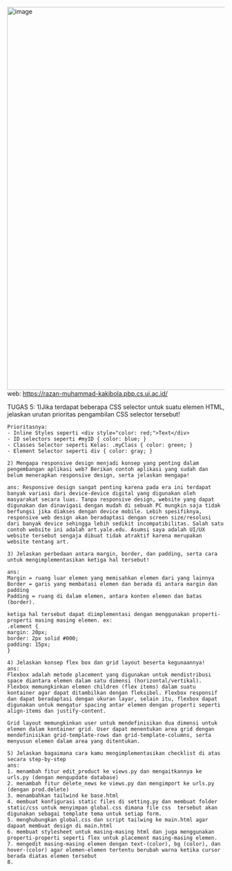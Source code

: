 <img width="1070" height="887" alt="image" src="https://github.com/user-attachments/assets/ce126fb8-5b86-4ec0-adbd-0434d22e6f78" />web: https://razan-muhammad-kakibola.pbp.cs.ui.ac.id/

<!-- TUGAS 1:

    1. Jelaskan bagaimana cara kamu mengimplementasikan checklist di atas secara step-by-step 
        1) Membuat repositori github bernama "kakibola" di lokal dan server github

        2) via Terminal, menjalankan 'python -m venv env' di folder tsb. agar project tsb memiliki instalasi python dan package lain yang terpisah/terisolasi (agar tidak memiliki konflik di satu project dengan project lain)

        3) menjalankan 'env\Scripts\activate' untuk mengaktivkan env

        4) menginstall dependencies sepert {django, gunicorn, whitenoise, psycopg2-binary, requests, urllib3, python-dotenv} dalam requirements.txt dan menjalankan pip install-r requirements.txt

        5) membuat Django Project dengan menjalankan 'django-admin startproject kaki_bola .' di terminal

        6) menambah 'PRODUCTION=False' di .env file. Line tersebut ditambahkan ketika melakukan testing/development agar dapat mendebug lebih mudah.

        7) membuat file .env.prod dengan isi:
        DB_NAME=<nama database>
        DB_HOST=<host database>
        DB_PORT=<port database>
        DB_USER=<username database>
        DB_PASSWORD=<password database>
        SCHEMA=tugas_individu
        PRODUCTION=True

        data diambil dari email yang dikirim di email UI. file ini digunakan untuk prod deployment di server

        8) di settings.py, menambahkan:
        `import os
        from dotenv import load_dotenv
        load_dotenv()`
        agar environment variables dapat diload 

        9) di file yang sama, menambahkan '["localhost", "127.0.0.1"]' di ALLOWED_HOSTS agar dapat mengakses aplikasi web melalui lokal host

        10) menambah:
        
        'if PRODUCTION:
            # Production: gunakan PostgreSQL dengan kredensial dari environment variables
            DATABASES = {
                'default': {
                    'ENGINE': 'django.db.backends.postgresql',
                    'NAME': os.getenv('DB_NAME'),
                    'USER': os.getenv('DB_USER'),
                    'PASSWORD': os.getenv('DB_PASSWORD'),
                    'HOST': os.getenv('DB_HOST'),
                    'PORT': os.getenv('DB_PORT'),
                    'OPTIONS': {
                        'options': f"-c search_path={os.getenv('SCHEMA', 'public')}"
                    }
                }
            }
        else:
            # Development: gunakan SQLite
            DATABASES = {
                'default': {
                    'ENGINE': 'django.db.backends.sqlite3',
                    'NAME': BASE_DIR / 'db.sqlite3',
                }
            }' di settings.py pada bagian DATABASES

        11) membuat migrasi dengan python makemigrations dan migrate

        12) membuat project baru di Pacil Web Service bernama kakibola dan mendeploy local project ke PWS melalui git remote add pws, git branch -M master (utk membuat branch origin) dan git push pws master agar perubahan lokal dapat dideploy.

        13) pada Tab environs, menambahkan text dari file .env.prod dari local project. 

        14) menambah url deployment PWS ke ALLOWED_HOSTS di settings.py local agar project tsb dapat diakses oleh PWS.

        15) Balik ke project local, membuat aplikasi dengan naman 'main' dengan menjalankan 'python manage.py startapp main' di Terminal

        16) mendaftarkan 'main' di INSTALLED_APPS pada settings.py

        17) membuat File .html baru di folder 'templates' dan menambahkan beberapa header yang dikaitkan dengan variable pada views.py (on that later)

        18) menambah atribut yang sesuai dengan deskripsi tugas di models.py (name, price, desc, thumbnail, category, is_featured) dengan datatype yang sesuai.

        19) mengulang tahapan migrasi dengan python makemigrations dan migrate.

        20) di views.py, menambah line 'from django.shortcuts import render' agar template html dapat di-render.

        21) membuat fungsi dengan parameter 'request' yang menerima permintaan http dan mengembalikan variabel-variabel yang sesuai di dalam dictionary yang tertera agar dapat digunakan oleh file html.

        22) [Routing] membuat file urls.py di folder 'main' sebagai konfigurasi routing aplikasi

        23) mengisi file tsb dengan:
        'from django.urls import path       (mendefinisikan pola url)
        from main.views import show_main    (memanggil fungsi dari step 21 saat url cocok)

        app_name = 'main'

        urlpatterns = [
            path('', show_main, name='show_main'),
        ]'

        24) di urls.py pada folder 'kaki_bola', menambah ', include' pada line 'from django.urls import path' 

        25) menambah 'path('', include('main.urls')),' ke dalam urlpatterns = [] untuk mengimport pola rute URL dari aplikasi main

        26) melakukan git push pws master untuk mengupdate versi deployment project ini

    2. Buatlah bagan yang berisi request client ke web aplikasi berbasis Django beserta responnya dan jelaskan pada bagan tersebut kaitan antara urls.py, views.py, models.py, dan berkas html.
    -> Terdapat file .drawio dan .svg bernama "BaganGambar" di repository ini dengan jawaban pertanyaan ini

    3. Jelaskan peran settings.py dalam proyek Django!
        settings.py berisi semua konfigurasi dari instalasi project Django agar project tsb dapat dijalankan sesuai dengan rencana. Mengatur hal-hal seperti INSTALLED_APPS (list daftar aplikasi yang diaktifkan), ALLOWED_HOSTS (daftar nama domain yang dapat mengakses/melayani project Django tsb), dan TEMPLATES (mengatur dimana Django dapat mencari .html file) 

    4. Bagaimana cara kerja migrasi database di Django?
        migrasi pada Djano bekerja seperti commit-push pada git.
        misalkan models.py telah diubah dan 'python manage.py makemigrations' dijalankan. Maka Django akan membandingkan versi models.py saat ini dengan iterasi sebelumnya. Jika ada, makan Django akan membuat file baru di folder 'migrations' (dalam project ini terdapat di main/migrations). Ketika 'python manage.py migrate' dijalankan, sama saja seperti 'push' pada git. Perubahan tsb. akan diterapkan ke dalam database.

    5. Menurut Anda, dari semua framework yang ada, mengapa framework Django dijadikan permulaan        pembelajaran pengembangan perangkat lunak?
        Utamanya karena berdasarkan Python dan developer tidak perlu berinteraksi dengan SQL secara langsung karena Django memiliki Object-Relational Mapper. Python juga dapat dikatakan lebih "beginner-friendly" daripada bahasa pemrograman lain karena memiliki dynamic typing (salah satu alasannya)

    6. Apakah ada feedback untuk asisten dosen tutorial 1 yang telah kamu kerjakan sebelumnya?
    Tidak ada, karena topik tutorial 1 masih dapat dimengerti dengan mudah dan masih belum terlalu kompleks. Tetapi, asisten dosen pada tutorial 0 sangat membantu ketika troubleshooting masalah (karena saya masih sangat baru terhadap Django) -->

<!-- TUGAS 3:
    1. Jelaskan mengapa kita memerlukan data delivery dalam pengimplementasian sebuah platform?

        Ans: Data Delivery merupakan proses pemindahan data dari satu tempat ke tempat lain. Tanpa data delivery, maka platform berbasis internet atau wireless communication tidak mungkin terjadi karena suatu device (client) perlu mengirim semacam data yang akan diproses oleh suatu server (dan vice versa). Dari segi development, suatu platform memiliki banyak komponen/modul. Data delivery diperlukan agar semua komponen dapat saling menerima/mengirim data yang penting untuk tujuan platform.

    2. Menurutmu, mana yang lebih baik antara XML dan JSON? Mengapa JSON lebih populer dibandingkan XML?

        Ans: Menurut saya JSON lebih baik karena lebih mudah dibaca (less clutter than XML) dan lebih efisien dalam syntax-nya. Ex:
        (JSON) name: "el moment"
        (XML) <field name = "name" type = "CharField">ElMomentos</field> 
        dari format, JSON lebih human readable, apalagi jika terdapat banyak attribut.

    3.  Jelaskan fungsi dari method is_valid() pada form Django dan mengapa kita membutuhkan method tersebut?

        Ans: is_valid() berfungsi sebagai validator data form. method tsb mengecek apakah tipe data sesuai dengan tujuan dan ketentuan khusus (seperti max_char_length), dan menyimpan error ke atribut .errors jika terdapat data yang tidak sesuai. Tanpa method tersebut, data kotor/yang tidak diinginkan dapat masuk ke dalam database platform.

    4. Mengapa kita membutuhkan csrf_token saat membuat form di Django? Apa yang dapat terjadi jika kita tidak menambahkan csrf_token pada form Django? Bagaimana hal tersebut dapat dimanfaatkan oleh penyerang?
W
        Ans: Kita membutuhkan csrf_token untuk mencegah serangan Cross-Site Request Forgery. Jika crsf_token tidak ditambahkan, maka form tidak dapat diproses (403 Forbidden (CSRF Verification Failed)). Penyerang dapat memanfaatkan vulnerability ini dengan membuat kode HTML yang malicious. Jika suatu User masuk ke website ini, sang penyerang dapat membuat korban melakukan aksi tertentu yang menguntungkan penyerang, seperti me-reset akun korban pada suatu website.

    5. Jelaskan bagaimana cara kamu mengimplementasikan checklist di atas secara step-by-step
    
        Ans:

        Prelim: di views.py menambah:
        from main.models import Product
        from main.forms import ProductForm
        from django.http import HttpResponse
        from django.core import serializers

        agar object object tertentu dapat digunakan oleh fungsi-fungsi di views.py.

        1) pada views.py, membuat fungsi show_xml dan show_json dengan parameter 'request'.  dan isi:
        prod_list = Product.objects.all()
        (xml/json)_data = serializers.serialize("(xml/json)", prod_list)
        return HttpResponse((xml/json)_data), content_type="application/(xml/json)")

        2) masih di views.py, membuat fungsi show_xml_by_id dan show_json_by_id dengan parameter 'request' dan 'pk = prod_id' dengan isi:
            try:
            prod_item = Product.objects.filter(pk=prod_id)
            (xml/json)_data = serializers.serialize("(xml/json)", prod_item)
            return HttpResponse((xml/json)_data, content_type="application/xml")
        except Product.DoesNotExist:
            return HttpResponse(status=404) --jika produk tidak ada, akan mengeluarkan error

        3) di main/urls.py pada urlpatterns, menambah:
        path('xml/', show_xml, name='show_xml'),
        path('json/', show_json, name='show_json'),
        path('xml/<str:prod_id>/', show_xml_by_id, name='show_xml_by_id'),
        path('json/<str:prod_id>/', show_json_by_id, name='show_json_by_id')

        agar fungsi-fungsi tersebut terjalan dan ditunjukkan ketika (url/xml/id product) dimasukkan ke address bar

        4) membuat file 'forms.py' di folder 'main'. dan mengimport ModelForm dari django.forms dan juga Product dari main.models. Membuat class bernama ProductForm dengan parameter ModelForm dan fields = ["name", "price", "category","description", "thumbnail", "is_featured"]. Fields ini digunakkan agar user/admin dapat memasukkan input ke dalam masing-masing kategori/field saat add_product.html ditunjukkan.

        5) Memodifikasi file 'main.html' dan menambahkan:
        <a href="{% url 'main:add_product' %}">
            <button>+ Add Product</button> --berfungsi sebagai tombol penambahan produk, ngeredirect ke fungsi/webpage add_product
        </a>

        <p><a href="{% url 'main:show_product' prod.id %}"><button>Details</button></a></p> --berfungsi sebagai tombol yang akan meredirect user ke detail produk

        6) Membuat folder 'templates' di root directory dan 'base.html' di dalamnya. .html file ini akan digunakan sebagai dasar dari exstensi webpage lain (seperti add_product dan show_product)

        7) Membuat file 'show_product.html' dan 'add_product.html' di 'main/templates' dan memodifikasinya agar dapat menampilkan nama, harga, deskripsi, dan thumbnail/gambar. Atau untuk kasus add_product, memodifikasinya agar dapat mengirim input. Kedua html ini mengextend dari file base.html.

        8) Menambah:
        path('add-product/', add_product, name = 'add_product' ),
        path('product/<str:id>/', show_product, name = 'show_product'),
        pada urls.py di urlpatterns agar webpage dapat meredirect ke kedua .html tersebut

        EXTRA NOTES:
        menambah CSRF Trusted Origins dengan url pws pada settings.py 
    
    6. Apakah ada feedback untuk asdos di tutorial 2 yang sudah kalian kerjakan?
        Ans: Tidak pada saat ini, asdos saya (Kak marco) sangat membantu ketika saya mengalami kesulitan (yg sepertinya berdasarkan masalah dari sisi schema di PWS) dan saya hanya mengharap bahwa work ethic tim asdos tetap terjaga

POSTMAN IMAGES:<img width="1056" height="954" alt="image" src="https://github.com/user-attachments/assets/c59bde6a-ec28-44d7-b7ea-cc00f7400721" />
<img width="1065" height="990" alt="image" src="https://github.com/user-attachments/assets/f56bc864-cfd6-45d4-9aad-0919b7f92b29" />
<img width="1033" height="646" alt="image" src="https://github.com/user-attachments/assets/5d527832-fad9-47b1-b001-1239ae7df0e1" />
<img width="1017" height="871" alt="image" src="https://github.com/user-attachments/assets/6ceaaed0-8d30-4395-93a2-0fd33a55f24b" />
 -->

<!-- 
TUGAS 4:
    1) Apa itu Django AuthenticationForm? Jelaskan juga kelebihan dan kekurangannya.

    Ans: Django AuthenticationForm adalah form bawaan dari Django yang digunakan untuk mengautentikasi user (login). Form ini menyediakan interface untuk memvalidasi kredensial pengguna via Username dan Password. Kelebihan utama dari form itu adalah ease-of-use dari penggunaanya. AuthenticationForm sudah memiliki beberapa method seperti is_valid() yang memudahkan validasi input dengan melakukannya secara otomatis tanpa mengimplementasi fungsi login secara manual. Tetapi, form tersebut dapat dibilang relatif sederhana dan hanya mendukung autentikasi berdasarkan Username/Password. Sistem autentikasi lain seperti 2-Factor Authentication akan memerlukan kerja yang lebih ekstensif.

    2) Apa perbedaan antara autentikasi dan otorisasi? Bagaiamana Django mengimplementasikan kedua konsep tersebut?

    Ans: Autentikasi adalah proses memverifikasi identitas User, sedangkan Otorisasi adalah proses menentukan apa yang diizinkan oleh User yang sudah diautentikasi. Django menyediakan AuthenticationForm untuk autentikasi dan menggunakan Cookies dan SessionID untuk menyimpan status login. Pada proyek ini, Django menggunakan decorator @login_required di views.py dimana hanya User yang sudah login/diautentikasi akan dapat mengakses webpage tsb. 

    3) Apa saja kelebihan dan kekurangan session dan cookies dalam konteks menyimpan state di aplikasi web?

    Ans: Session (Upside) =
    - Relatif lebih aman karena data disimpan di server sehingga informasi sensitif tidak dapat diakses langsung oleh Client. Hanya session ID saja yang dikirim ke Client. 

    - Session dapat menyimpan data yang besar tanpa restriksi ketat dan juga mampu menyimpan objek kompleks seperti JSON.

    Session (Downside)
    - Membebani Server karena harus menyimpan data untuk setiap pengguna yang menggunakan website. 
    - Non-Persistent; Akan hilang saat browser ditutup atau terjadi timeout, tidak cocok untuk penyimpanan jangka panjang.

    Cookies (Upside)
    - Dapat disimpan untuk jangka panjang via expiry date dan tidak akan hilang jika browser ditutup.
    - Tetap disimpan jika tidak terdapat koneksi internet. Website dapat dikonfigurasi agar ingat preferensi User.

    Cookies (Downside)
    - Keamanan relatif lebih rendah karena disimpan dalam bentuk plain-text tanpa enkripsi.
    - Memiliki restriksi 4kb size untuk data-datanya.

    4) Apakah penggunaan cookies aman secara default dalam pengembangan web, atau apakah ada risiko potensial yang harus diwaspadai? Bagaimana Django menangani hal tersebut?

    Ans: Cookies tidak aman secara default karena cookies dirancang untuk convenience. Cookies rentan oleh vektor serangan siber seperti serangan Cross-Site Request Forgery (CSRF) dimana cookies secara otomatis dikirim dengan setiap request ke domain yang sama, sehingga penyerang dapat melakukan aksi tanpa otorisasi atas nama User yang telah login. Django menangani hal tersebut dengan pengimplementasian CSRF Token via django.middleware.csrf.CsrfViewMiddleware yang otomatis aktif dalam setiap request. CSRF Token akan digenerate untuk setiap session dan Django akan memvalidasi token yang dikirim POST Requests. Jika token tidak valid, maka Django akan menolak request tsb.

    5) Jelaskan bagaimana cara kamu mengimplementasikan checklist di atas secara step-by-step (bukan hanya sekadar mengikuti tutorial).

    Ans:
        1. Mengimport UserCreationForm dan Messages pada views.py agar dapat membuat form registrasi user
        2. Membuat fungsi Register di views.py dengan UserCreationForm, memvalidasi input dengan is_valid() dan memastikan agar request yang dikirim bertipe POST agar tidak disimpan di URL (Request POST dilakukan jika informasi yang dikirim bersifat sensitif). Fungsi ini akan meredirect user ke webpage login dan ngerender register.html
        3. Pada templates/register.html, menambahkan: 
                <form method="POST">
            {% csrf_token %}
            <table>
            {{ form.as_table }}
            <tr>
                <td></td>
                <td><input type="submit" name="submit" value="Daftar" /></td>
            </tr>
            </table>
        </form>

        {% if messages %}
        <ul>
            {% for message in messages %}
            <li>{{ message }}</li>
            {% endfor %}
        </ul>
        {% endif %}
        </div>

        agar registrasi dapat dilihat oleh user dan diproses

        4. Pada urls.py, mengimpor fungsi register dari views.py dan menambahkan urlpatterns dengan path('register/', register, name='register'),

        5. Untuk login, mengimport AuthenticationForm, authenticate, dan login di views.py dan membuat fungsi login_user dengan parameter request dan menambahkan
        if request.method == 'POST':
        form = AuthenticationForm(data=request.POST)

      if form.is_valid():
            user = form.get_user()
            login(request, user)
            return redirect('main:show_main')

        else:
            form = AuthenticationForm(request)
        context = {'form': form}
        return render(request, 'login.html', context)

        6. Seperti registrasi, login.html perlu dibuat di templates dan memiliki konsep yang mirip. 
            <form method="POST" action="">
        {% csrf_token %}
        <table>
        {{ form.as_table }}
        <tr>
            <td></td>
            <td><input class="btn login_btn" type="submit" value="Login" /></td>
        </tr>
        </table>
    </form>

    {% if messages %}
    <ul>
        {% for message in messages %}
        <li>{{ message }}</li>
        {% endfor %}
    </ul>
    {% endif %} Don't have an account yet? --jika tidak ada akun
    <a href="{% url 'main:register' %}">Register Now</a>

    7. sama seperti registrasi, pada urls.py, login_user perlu diimpor dari views.py dan ditambahkan pada URLPatterns

    8. Untuk logout, membuat fungsi logout_user di views.py yang mengirim logout(request) dan akan meredirect ke loginpage. Membuat login.html di templates yang berisi tombol yang akan mengarah ke fungsi ini. Sama seperti registrasi dan login, logout_user juga perlu diimpor ke urls.py dan ditambahkan ke URLPatterns.

    9. menambah @login_required(login_url='/login') diatas fungsi show_main dan show_product dan juga mengimport login_required di views.py agar homepage dan product page memerlukan login agar dapat diakses.
    
    10. mengimport datetime, HttpResponseRedirect, dan reverse di views.py.

    11. Menambah user = form.get_user()
    login(request, user)
    response = HttpResponseRedirect(reverse("main:show_main"))
    response.set_cookie('last_login', str(datetime.datetime.now()))
    pada form.is_valid() di fungsi login_user dan last_login': request.COOKIES.get('last_login', 'Never') di context show_main. Cookies digunakan untuk mengetahui kapan user terakhir kali login.

    12. Pada logout_user, last_login akan didelete agar timer reset.

    13. Menambah kode <h5>Sesi terakhir login: {{ last_login }}</h5> di main.html untuk menampilkan waktu sejak last login. dan <h3>Username: {{name}}</h3> untuk menampilan username

    14. Pada models.py, import User dan di model Product, menambah user = models.ForeignKey(User, on_delete=models.CASCADE, null=True) agar masing-masing produk akan terasosiasi dengan suatu user. Jika sebelumnya tidak dibuat oleh user, maka akan tetap valid. Setelah itu, melakukan migrasi agar memfinalisasi perubahan pada models.py

    15. pada views.py Menambah form = ProductForm(request.POST or None) di add_product dan news_entry = form.save(commit = False)
        news_entry.user = request.user
        news_entry.save() dibawah entry is_valid().
    agaar setiap objek akan terhubung ke user penambah produk

    16. menambah:
    filter_type = request.GET.get("filter", "all")  # default 'all'

    if filter_type == "all":
        news_list = News.objects.all()
    else:
        news_list = News.objects.filter(user=request.user) //agar produk dapat difilter berdasarkan siapa yang menambah produk tersebut (user yang login atau orang lain)

    di showw_main() dan mengedit context 'name' menjadi request.user.username, (agar name = username di html file)

    17. Menambah:
    <a href="?filter=all">
    <button type="button">All Articles</button>
    </a>
    <a href="?filter=my">
        <button type="button">My Articles</button>
    </a> 

    agar user dapat melihat dan menggunakan filter tersebut di webpage. -->

TUGAS 5:
    1)Jika terdapat beberapa CSS selector untuk suatu elemen HTML, jelaskan urutan prioritas pengambilan CSS selector tersebut!
    
    Prioritasnya:
    - Inline Styles seperti <div style="color: red;">Text</div>
    - ID selectors seperti #myID { color: blue; }
    - Classes Selector seperti Kelas: .myClass { color: green; }
    - Element Selector seperti div { color: gray; }

    2) Mengapa responsive design menjadi konsep yang penting dalam pengembangan aplikasi web? Berikan contoh aplikasi yang sudah dan belum menerapkan responsive design, serta jelaskan mengapa!

    ans: Responsive design sangat penting karena pada era ini terdapat banyak variasi dari device-device digital yang digunakan oleh masyarakat secara luas. Tanpa responsive design, website yang dapat digunakan dan dinavigasi dengan mudah di sebuah PC mungkin saja tidak berfungsi jika diakses dengan device mobile. Lebih spesifiknya, responsive web design akan beradaptasi dengan screen size/resolusi dari banyak device sehingga lebih sedikit incompatibilitas. Salah satu contoh website ini adalah art.yale.edu. Asumsi saya adalah UI/UX website tersebut sengaja dibuat tidak atraktif karena merupakan website tentang art. 

    3) Jelaskan perbedaan antara margin, border, dan padding, serta cara untuk mengimplementasikan ketiga hal tersebut!

    ans: 
    Margin = ruang luar elemen yang memisahkan elemen dari yang lainnya
    Border = garis yang membatasi elemen dan berada di antara margin dan padding
    Padding = ruang di dalam elemen, antara konten elemen dan batas (border).

    ketiga hal tersebut dapat diimplementasi dengan menggunakan properti-properti masing masing elemen. ex:
    .element {
    margin: 20px;
    border: 2px solid #000;
    padding: 15px;
    }

    4) Jelaskan konsep flex box dan grid layout beserta kegunaannya!
    ans:
    Flexbox adalah metode placement yang digunakan untuk mendistribusi space diantara elemen dalam satu dimensi (horizontal/vertikal). Flexbox memungkinkan elemen children (flex items) dalam suatu kontainer agar dapat ditambilkan dengan fleksibel. Flexbox responsif dan dapat beradaptasi dengan ukuran layar, selain itu, flexbox dapat digunakan untuk mengatur spacing antar elemen dengan properti seperti align-items dan justify-content.

    Grid layout memungkinkan user untuk mendefinisikan dua dimensi untuk elemen dalam kontainer grid. User dapat menentukan area grid dengan mendefinisikan grid-template-rows dan grid-template-columns, serta menyusun elemen dalam area yang ditentukan.

    5) Jelaskan bagaimana cara kamu mengimplementasikan checklist di atas secara step-by-step
    ans:  
    1. menambah fitur edit_product ke views.py dan mengaitkannya ke urls.py (dengan mengupdate database)
    2. menambah fitur delete_news ke views.py dan mengimport ke urls.py (dengan prod.delete)
    3. menambahkan tailwind ke base.html 
    4. membuat konfigurasi static files di setting.py dan membuat folder static/css untuk menyimpan global.css dimana file css  tersebut akan digunakan sebagai template tema untuk setiap form.
    5. menghubungkan global.css dan script tailwing ke main.html agar dapaat membuat design di main.html
    6. membuat stylesheet untuk masing-masing html dan juga menggunakan properti-properti seperti flex untuk placement masing-masing elemen. 
    7. mengedit masing-masing elemen dengan text-(color), bg (color), dan hover-(color) agar elemen-elemen tertentu berubah warna ketika cursor berada diatas elemen tersebut
    8. 
 


